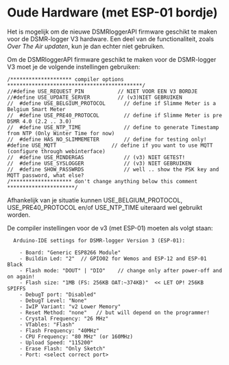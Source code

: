 # Oude Hardware \(met ESP-01 bordje\)

Het is mogelijk om de nieuwe DSMRloggerAPI firmware geschikt te maken voor de DSMR-logger V3 hardware. Een deel van de functionaliteit, zoals _Over The Air updaten_, kun je dan echter niet gebruiken.

Om de DSMRloggerAPI firmware geschikt te maken voor de DSMR-logger V3 moet je de volgende instellingen gebruiken:

```text
/******************** compiler options  ********************************************/
//#define USE_REQUEST_PIN           // NIET VOOR EEN V3 BORDJE
//#define USE_UPDATE_SERVER         // (v3)NIET GEBRUIKEN
//  #define USE_BELGIUM_PROTOCOL      // define if Slimme Meter is a Belgium Smart Meter
//  #define USE_PRE40_PROTOCOL        // define if Slimme Meter is pre DSMR 4.0 (2.2 .. 3.0)
//  #define USE_NTP_TIME              // define to generate Timestamp from NTP (Only Winter Time for now)
//  #define HAS_NO_SLIMMEMETER        // define for testing only!
#define USE_MQTT                  // define if you want to use MQTT (configure through webinterface)
//  #define USE_MINDERGAS             // (v3) NIET GETEST!
//  #define USE_SYSLOGGER             // (v3) NIET GEBRUIKEN
//  #define SHOW_PASSWRDS             // well .. show the PSK key and MQTT password, what else?
/******************** don't change anything below this comment **********************/

```

Afhankelijk van je situatie kunnen USE\_BELGIUM\_PROTOCOL, USE\_PRE40\_PROTOCOL en/of USE\_NTP\_TIME uiteraard wel gebruikt worden.

De compiler instellingen voor de v3 \(met ESP-01\) moeten als volgt staan:

```text
  Arduino-IDE settings for DSMR-logger Version 3 (ESP-01):

    - Board: "Generic ESP8266 Module"
    - Buildin Led: "2"  // GPIO02 for Wemos and ESP-12 and ESP-01 Black
    - Flash mode: "DOUT" | "DIO"    // change only after power-off and on again!
    - Flash size: "1MB (FS: 256KB OAT:~374KB)"  << LET OP! 256KB SPIFFS
    - DebugT port: "Disabled"
    - DebugT Level: "None"
    - IwIP Variant: "v2 Lower Memory"
    - Reset Method: "none"   // but will depend on the programmer!
    - Crystal Frequency: "26 MHz" 
    - VTables: "Flash"
    - Flash Frequency: "40MHz"
    - CPU Frequency: "80 MHz" (or 160MHz)
    - Upload Speed: "115200"                                                                                                                                                                                                                                                 
    - Erase Flash: "Only Sketch"
    - Port: <select correct port>

```

